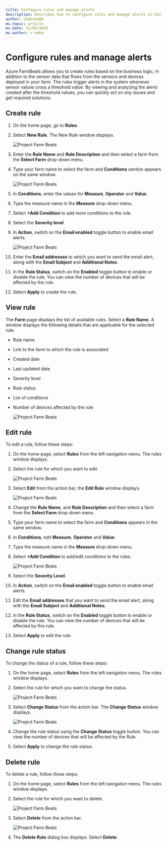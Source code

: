 ```yaml
---
title: Configure rules and manage alerts
description: Describes how to configure rules and manage alerts in FarmBeats
author: uhabiba04
ms.topic: article
ms.date: 11/04/2019
ms.author: v-umha
---
```


# Configure rules and manage alerts

Azure FarmBeats allows you to create rules based on the business logic, in addition to the sensor data that flows from the sensors and devices deployed in your farm. The rules trigger alerts in the system whenever sensor values cross a threshold value. By viewing and analyzing the alerts created after the threshold values, you can quickly act on any issues and get required solutions.

## Create rule

1. On the home page, go to **Rules**.
2. Select **New Rule**. The New Rule window displays.

    ![Project Farm Beats](./media/configure-rules-and-alerts-in-azure-farmbeats/new-rule-1.png)

3. Enter the **Rule Name** and **Rule Description** and then select a farm from the **Select Farm** drop-down menu.
4. Type your farm name to select the farm and **Conditions** section appears on the same window.  

    ![Project Farm Beats](./media/configure-rules-and-alerts-in-azure-farmbeats/new-rule-condition-1.png)

5. In **Conditions**, enter the values for **Measure**, **Operator** and **Value**.
6. Type the measure name in the **Measure** drop-down menu.
7. Select **+Add Condition** to add more conditions to the rule.
8. Select the **Severity level**.
9. In **Action**, switch on the **Email enabled** toggle button to enable email alerts.

    ![Project Farm Beats](./media/configure-rules-and-alerts-in-azure-farmbeats/new-rule-email-1.png)

10. Enter the **Email addresses** to which you want to send the email alert, along with the **Email Subject** and **Additional Notes**.  
11. In the **Rule Status**, switch on the **Enabled** toggle button to enable or disable the rule.
    You can view the number of devices that will be affected by the rule.
12. Select **Apply** to create the rule.

## View rule

The **Farm** page displays the list of available rules. Select a **Rule Name**. A window displays the following details that are applicable for the selected rule:
 - Rule name
 - Link to the farm to which the rule is associated
 - Created date
 - Last updated date
 - Severity level
 - Rule status
 - List of conditions  
 - Number of devices affected by the rule

    ![Project Farm Beats](./media/configure-rules-and-alerts-in-azure-farmbeats/view-rule-1.png)

## Edit rule

To edit a rule, follow these steps:

1. On the home page, select **Rules** from the left navigation menu.
   The rules window displays.
2. Select the rule for which you want to edit.

    ![Project Farm Beats](./media/configure-rules-and-alerts-in-azure-farmbeats/edit-rule-action-bar-1.png)

3. Select **Edit** from the action bar, the **Edit Rule** window displays.

    ![Project Farm Beats](./media/configure-rules-and-alerts-in-azure-farmbeats/edit-rule-one-1.png)

4. Change the **Rule Name**, and **Rule Description** and then select a farm from the **Select Farm** drop-down menu.
5. Type your farm name to select the farm and **Conditions** appears in the same window.  
6. In **Conditions**, edit **Measure**, **Operator** and **Value**.
7. Type the measure name in the **Measure** drop-down menu.
8. Select **+Add Condition** to add/edit conditions to the rules.

    ![Project Farm Beats](./media/configure-rules-and-alerts-in-azure-farmbeats/edit-rule-two-1.png)

9.  Select the **Severity Level**.  
10. In **Action**, switch on the **Email enabled** toggle button to enable email alerts.
11. Edit the **Email addresses** that you want to send the email alert, along with the **Email Subject** and **Additional Notes**.  
12. In the **Rule Status**, switch on the **Enabled** toggle button to enable or disable the rule.
You can view the number of devices that will be affected by this rule.
13. Select **Apply** to edit the rule.

## Change rule status

To change the status of a rule, follow these steps:

1. On the home page, select **Rules** from the left navigation menu. The rules window displays.
2. Select the rule for which you want to change the status.

    ![Project Farm Beats](./media/configure-rules-and-alerts-in-azure-farmbeats/change-status-rule-action-bar-1.png)

3. Select **Change Status** from the action bar. The **Change Status** window displays.

    ![Project Farm Beats](./media/configure-rules-and-alerts-in-azure-farmbeats/rule-change-status-1.png)

3. Change the rule status using the **Change Status** toggle button.
   You can view the number of devices that will be affected by the Rule.
4. Select **Apply** to change the rule status.

## Delete rule

To delete a rule, follow these steps:

1. On the home page, select **Rules** from the left navigation menu. The rules window displays.
2. Select the rule for which you want to delete.

    ![Project Farm Beats](./media/configure-rules-and-alerts-in-azure-farmbeats/delete-rule-action-bar-1.png)

3. Select **Delete** from the action bar.

    ![Project Farm Beats](./media/configure-rules-and-alerts-in-azure-farmbeats/delete-rule-1.png)

4. The **Delete Rule** dialog box displays. Select **Delete**.
